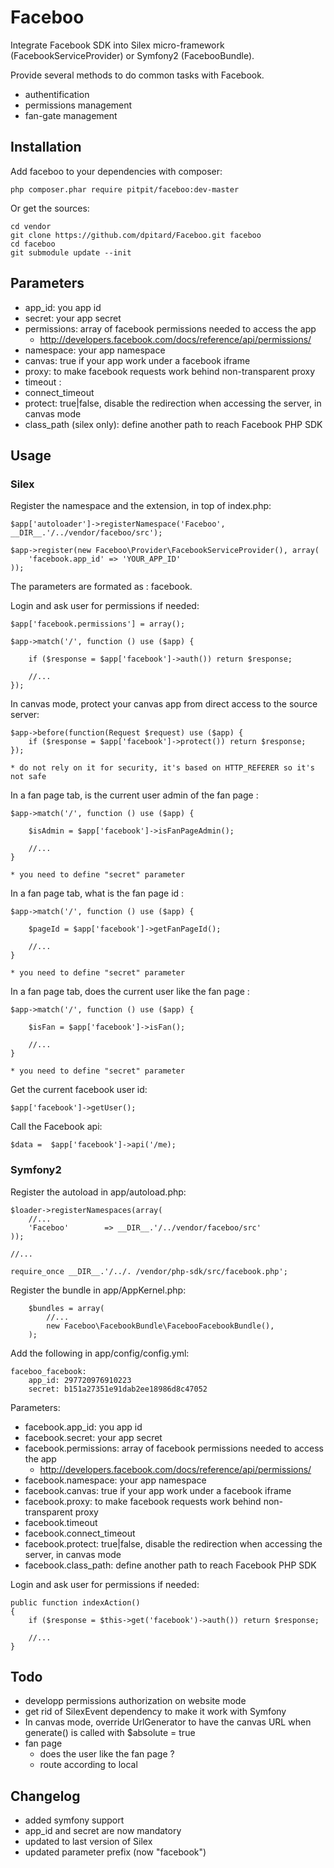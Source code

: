 Faceboo
=======

Integrate Facebook SDK into Silex micro-framework (FacebookServiceProvider) or Symfony2 (FacebooBundle).

Provide several methods to do common tasks with Facebook.
* authentification
* permissions management
* fan-gate management


Installation
------------

Add faceboo to your dependencies with composer:

    php composer.phar require pitpit/faceboo:dev-master

Or get the sources:

    cd vendor
    git clone https://github.com/dpitard/Faceboo.git faceboo
    cd faceboo
    git submodule update --init

Parameters
----------

* app_id: you app id
* secret: your app secret
* permissions: array of facebook permissions needed to access the app
    * http://developers.facebook.com/docs/reference/api/permissions/
* namespace: your app namespace
* canvas: true if your app work under a facebook iframe
* proxy: to make facebook requests work behind non-transparent proxy
* timeout :
* connect_timeout
* protect: true|false, disable the redirection when accessing the server, in canvas mode
* class_path (silex only): define another path to reach Facebook PHP SDK

Usage
-----

### Silex

Register the namespace and the extension, in top of index.php:

    $app['autoloader']->registerNamespace('Faceboo', __DIR__.'/../vendor/faceboo/src');

    $app->register(new Faceboo\Provider\FacebookServiceProvider(), array(
        'facebook.app_id' => 'YOUR_APP_ID'
    ));

The parameters are formated as : facebook.<NAME>


Login and ask user for permissions if needed:
    
    $app['facebook.permissions'] = array();

    $app->match('/', function () use ($app) {

        if ($response = $app['facebook']->auth()) return $response;

        //...
    });

In canvas mode, protect your canvas app from direct access to the source server:

    $app->before(function(Request $request) use ($app) {
        if ($response = $app['facebook']->protect()) return $response;
    });

    * do not rely on it for security, it's based on HTTP_REFERER so it's not safe

In a fan page tab, is the current user admin of the fan page :

    $app->match('/', function () use ($app) {

        $isAdmin = $app['facebook']->isFanPageAdmin();
        
        //...
    }

    * you need to define "secret" parameter

In a fan page tab, what is the fan page id :

    $app->match('/', function () use ($app) {

        $pageId = $app['facebook']->getFanPageId();
        
        //...
    }

    * you need to define "secret" parameter

In a fan page tab, does the current user like the fan page :

    $app->match('/', function () use ($app) {

        $isFan = $app['facebook']->isFan();
        
        //...
    }

    * you need to define "secret" parameter

Get the current facebook user id:

    $app['facebook']->getUser();

Call the Facebook api:

    $data =  $app['facebook']->api('/me);

### Symfony2

Register the autoload in app/autoload.php:

    $loader->registerNamespaces(array(
        //...
        'Faceboo'        => __DIR__.'/../vendor/faceboo/src'
    ));

    //...

    require_once __DIR__.'/../. /vendor/php-sdk/src/facebook.php';

Register the bundle in app/AppKernel.php:

        $bundles = array(
            //...
            new Faceboo\FacebookBundle\FacebooFacebookBundle(),
        );

Add the following in app/config/config.yml:

    faceboo_facebook:
        app_id: 297720976910223
        secret: b151a27351e91dab2ee18986d8c47052

Parameters:

* facebook.app_id: you app id
* facebook.secret: your app secret
* facebook.permissions: array of facebook permissions needed to access the app
    * http://developers.facebook.com/docs/reference/api/permissions/
* facebook.namespace: your app namespace
* facebook.canvas: true if your app work under a facebook iframe
* facebook.proxy: to make facebook requests work behind non-transparent proxy
* facebook.timeout
* facebook.connect_timeout
* facebook.protect: true|false, disable the redirection when accessing the server, in canvas mode
* facebook.class_path: define another path to reach Facebook PHP SDK

Login and ask user for permissions if needed:
    
    public function indexAction()
    {   
        if ($response = $this->get('facebook')->auth()) return $response;
        
        //...
    }

Todo
----
* developp permissions authorization on website mode
* get rid of SilexEvent dependency to make it work with Symfony
* In canvas mode, override UrlGenerator to have the canvas URL when generate() is called with $absolute = true
* fan page
    * does the user like the fan page ?
    * route according to local

Changelog
---------
* added symfony support
* app_id and secret are now mandatory
* updated to last version of Silex
* updated parameter prefix (now "facebook")

